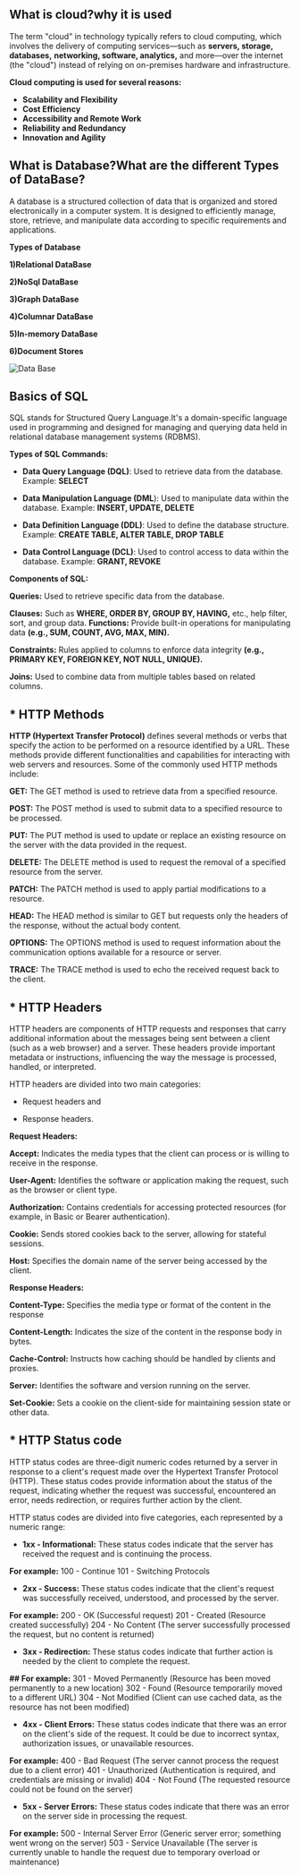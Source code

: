 ## What is cloud?why it is used

The term "cloud" in technology typically refers to cloud computing, which involves the delivery of computing services—such as **servers, storage, databases,** **networking, software, analytics,** and more—over the internet (the "cloud") instead of relying on on-premises hardware and infrastructure.

**Cloud computing is used for several reasons:**

* **Scalability and Flexibility** 
* **Cost Efficiency** 
* **Accessibility and Remote Work** 
* **Reliability and Redundancy** 
* **Innovation and Agility** 


## What is Database?What are the different Types of DataBase?

A database is a structured collection of data that is organized and stored electronically in a computer system. It is designed to efficiently manage, store, retrieve, and manipulate data according to specific requirements and applications.

**Types of Database** 

**1)Relational DataBase**

**2)NoSql DataBase**

**3)Graph DataBase**

**4)Columnar DataBase**

**5)In-memory DataBase**

**6)Document Stores**

![Data Base](https://substackcdn.com/image/fetch/f_auto,q_auto:good,fl_progressive:steep/https%3A%2F%2Fsubstack-post-media.s3.amazonaws.com%2Fpublic%2Fimages%2F88ce693e-15bf-47a6-9d0b-0a17efafbb34_1280x1670.jpeg)

## Basics of SQL

SQL stands for Structured Query Language.It's a domain-specific language used in programming and designed for managing and querying data held in relational database management systems (RDBMS).

**Types of SQL Commands:**

* **Data Query Language (DQL)**: Used to retrieve data from the database. Example: 
**SELECT**

* **Data Manipulation Language (DML**): Used to manipulate data within the database. Example: **INSERT, UPDATE, DELETE** 

* **Data Definition Language (DDL)**: Used to define the database structure. Example: **CREATE TABLE, ALTER TABLE, DROP TABLE** 

* **Data Control Language (DCL)**: Used to control access to data within the database. Example: **GRANT, REVOKE** 

**Components of SQL:**

**Queries:** Used to retrieve specific data from the database.

**Clauses:** Such as **WHERE, ORDER BY, GROUP BY, HAVING,** etc., help filter, sort, and group data.
**Functions:** Provide built-in operations for manipulating data **(e.g., SUM, COUNT, AVG, MAX, MIN).**

**Constraints:** Rules applied to columns to enforce data integrity **(e.g., PRIMARY KEY, FOREIGN KEY, NOT NULL, UNIQUE).**

**Joins:** Used to combine data from multiple tables based on related columns.


## * HTTP Methods 

**HTTP (Hypertext Transfer Protocol)** defines several methods or verbs that specify the action to be performed on a resource identified by a URL. These methods provide different functionalities and capabilities for interacting with web servers and resources. Some of the commonly used HTTP methods include:


**GET:** The GET method is used to retrieve data from a specified resource.

**POST:** The POST method is used to submit data to a specified resource to be processed.

**PUT:** The PUT method is used to update or replace an existing resource on the server with the data provided in the request.

**DELETE:** The DELETE method is used to request the removal of a specified resource from the server.

**PATCH:** The PATCH method is used to apply partial modifications to a resource.

**HEAD:** The HEAD method is similar to GET but requests only the headers of the response, without the actual body content.

**OPTIONS:** The OPTIONS method is used to request information about the communication options available for a resource or server.

**TRACE:** The TRACE method is used to echo the received request back to the client. 

## * HTTP Headers 

HTTP headers are components of HTTP requests and responses that carry additional information about the messages being sent between a client (such as a web browser) and a server. These headers provide important metadata or instructions, influencing the way the message is processed, handled, or interpreted.

HTTP headers are divided into two main categories: 
* Request headers and 

* Response headers. 

**Request Headers:**

**Accept:** Indicates the media types that the client can process or is willing to receive in the response.

**User-Agent:** Identifies the software or application making the request, such as the browser or client type.

**Authorization:** Contains credentials for accessing protected resources (for example, in Basic or Bearer authentication).

**Cookie:** Sends stored cookies back to the server, allowing for stateful sessions.

**Host:** Specifies the domain name of the server being accessed by the client.

**Response Headers:**

**Content-Type:** Specifies the media type or format of the content in the response 

**Content-Length:** Indicates the size of the content in the response body in bytes.

**Cache-Control:** Instructs how caching should be handled by clients and proxies.

**Server:** Identifies the software and version running on the server.

**Set-Cookie:** Sets a cookie on the client-side for maintaining session state or other data.


## * HTTP Status code 

HTTP status codes are three-digit numeric codes returned by a server in response to a client's request made over the Hypertext Transfer Protocol (HTTP). These status codes provide information about the status of the request, indicating whether the request was successful, encountered an error, needs redirection, or requires further action by the client.

HTTP status codes are divided into five categories, each represented by a numeric range:

* **1xx - Informational:** These status codes indicate that the server has received the request and is continuing the process. 

**For example:**
100 - Continue
101 - Switching Protocols

* **2xx - Success:** These status codes indicate that the client's request was successfully received, understood, and processed by the server. 

**For example:**
200 - OK (Successful request)
201 - Created (Resource created successfully)
204 - No Content (The server successfully processed the request, but no content is returned)

* **3xx - Redirection:** These status codes indicate that further action is needed by the client to complete the request. 

**## For example:**
301 - Moved Permanently (Resource has been moved permanently to a new location)
302 - Found (Resource temporarily moved to a different URL)
304 - Not Modified (Client can use cached data, as the resource has not been modified)

* **4xx - Client Errors:** These status codes indicate that there was an error on the client's side of the request. It could be due to incorrect syntax, authorization issues, or unavailable resources. 

**For example:**
400 - Bad Request (The server cannot process the request due to a client error)
401 - Unauthorized (Authentication is required, and credentials are missing or invalid)
404 - Not Found (The requested resource could not be found on the server)

* **5xx - Server Errors:** These status codes indicate that there was an error on the server side in processing the request. 

**For example:**
500 - Internal Server Error (Generic server error; something went wrong on the server)
503 - Service Unavailable (The server is currently unable to handle the request due to temporary overload or maintenance)
